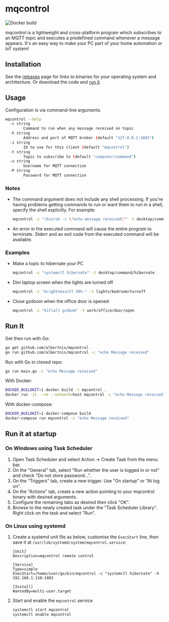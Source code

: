 # mqcontrol

![Docker build](https://github.com/albertnis/mqcontrol/workflows/Docker%20build/badge.svg)

mqcontrol is a lightweight and cross-platform program which subscribes to an MQTT topic and executes a predefined command whenever a message appears. It's an easy way to make your PC part of your home automation or IoT system!

## Installation

See the [releases](https://github.com/albertnis/mqcontrol/releases) page for links to binaries for your operating system and architecture. Or download the code and [run it](#run-it).

## Usage

Configuration is via command-line arguments.

```bash
mqcontrol --help
  -c string
        Command to run when any message received on topic
  -h string
        Address and port of MQTT broker (default "127.0.0.1:1883")
  -i string
        ID to use for this client (default "mqcontrol")
  -t string
        Topic to subscribe to (default "computer/command")
  -u string
        Username for MQTT connection
  -P string
        Password for MQTT connection
```

### Notes

- The command argument does not include any shell processing. If you're having problems getting commands to run or want them to run in a shell, specify the shell explicitly. For example:

    ```bash
    mqcontrol -c "/bin/sh -c \"echo message received\"" -t desktop/command/hibernate
    ```

- An error in the executed command will cause the entire program to terminate. Stderr and an exit code from the executed command will be available.

### Examples

* Make a topic to hibernate your PC

    ```bash
    mqcontrol -c "systemctl hibernate" -t desktop/command/hibernate
    ```

* Dim laptop screen when the lights are turned off

    ```bash
    mqcontrol -c "brightnessctl 50%-" -t lights/bedroom/turnoff
    ```

* Close gzdoom when the office door is opened

    ```bash
    mqcontrol -c "killall gzdoom" -t work/office/door/open
    ```

## Run It

Get then run with Go:

```bash
go get github.com/albertnis/mqcontrol
go run github.com/albertnis/mqcontrol -c "echo Message received"
```

Run with Go in cloned repo:

```bash
go run main.go -c "echo Message received"
```

With Docker:

```bash
DOCKER_BUILDKIT=1 docker build -t mqcontrol .
docker run -it --rm --network=host mqcontrol -c "echo Message received"
```

With docker-compose:

```bash
DOCKER_BUILDKIT=1 docker-compose build
docker-compose run mqcontrol -c "echo Message received"
```

## Run it at startup

### On Windows using Task Scheduler

1. Open Task Scheduler and select Action -> Create Task from the menu bar.
1. On the "General" tab, select "Run whether the user is logged in or not" and check "Do not store password...".
1. On the "Triggers" tab, create a new trigger. Use "On startup" or "At log on".
1. On the "Actions" tab, create a new action pointing to your mqcontrol binary with desired arguments.
1. Configure the remaining tabs as desired then click "OK".
1. Browse to the newly created task under the "Task Scheduler Library". Right click on the task and select "Run".

### On Linux using systemd

1. Create a systemd unit file as below, customise the `ExecStart` line, then save it at `/usr/lib/systemd/system/mqcontrol.service`:

      ```service
      [Unit]
      Description=mqcontrol remote control

      [Service]
      Type=simple
      ExecStart=/home/user/go/bin/mqcontrol -c "systemctl hibernate" -h 192.168.1.110:1883

      [Install]
      WantedBy=multi-user.target
      ```

1. Start and enable the `mqcontrol` service

      ```sh
      systemctl start mqcontrol
      systemctl enable mqcontrol
      ```